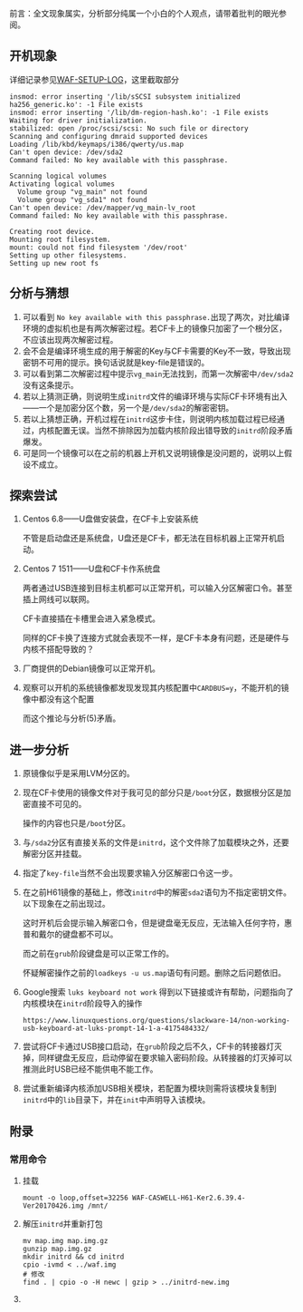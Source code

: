 前言：全文现象属实，分析部分纯属一个小白的个人观点，请带着批判的眼光参阅。



## 开机现象

详细记录参见[WAF-SETUP-LOG](./WAF-SETUP-LOG.txt)，这里截取部分

```
insmod: error inserting '/lib/sSCSI subsystem initialized
ha256_generic.ko': -1 File exists
insmod: error inserting '/lib/dm-region-hash.ko': -1 File exists
Waiting for driver initialization.
stabilized: open /proc/scsi/scsi: No such file or directory
Scanning and configuring dmraid supported devices
Loading /lib/kbd/keymaps/i386/qwerty/us.map
Can't open device: /dev/sda2
Command failed: No key available with this passphrase.

Scanning logical volumes
Activating logical volumes
  Volume group "vg_main" not found
  Volume group "vg_sda1" not found
Can't open device: /dev/mapper/vg_main-lv_root
Command failed: No key available with this passphrase.

Creating root device.
Mounting root filesystem.
mount: could not find filesystem '/dev/root'
Setting up other filesystems.
Setting up new root fs
```

## 分析与猜想

1. 可以看到	`No key available with this passphrase.`出现了两次，对比编译环境的虚拟机也是有两次解密过程。若CF卡上的镜像只加密了一个根分区，不应该出现两次解密过程。
2. 会不会是编译环境生成的用于解密的Key与CF卡需要的Key不一致，导致出现密钥不可用的提示。换句话说就是key-file是错误的。
3. 可以看到第二次解密过程中提示`vg_main`无法找到，而第一次解密中`/dev/sda2`没有这条提示。
4. 若以上猜测正确，则说明生成`initrd`文件的编译环境与实际CF卡环境有出入——一个是加密分区个数，另一个是`/dev/sda2`的解密密钥。
5. 若以上猜想正确，开机过程在`initrd`这步卡住，则说明内核加载过程已经通过，内核配置无误。当然不排除因为加载内核阶段出错导致的`initrd`阶段矛盾爆发。
6. 可是同一个镜像可以在之前的机器上开机又说明镜像是没问题的，说明以上假设不成立。

## 探索尝试

1. Centos 6.8——U盘做安装盘，在CF卡上安装系统

   不管是启动盘还是系统盘，U盘还是CF卡，都无法在目标机器上正常开机启动。

2. Centos 7 1511——U盘和CF卡作系统盘

   两者通过USB连接到目标主机都可以正常开机，可以输入分区解密口令。甚至插上网线可以联网。

   CF卡直接插在卡槽里会进入紧急模式。

   同样的CF卡换了连接方式就会表现不一样，是CF卡本身有问题，还是硬件与内核不搭配导致的？

3. 厂商提供的Debian镜像可以正常开机。

4. 观察可以开机的系统镜像都发现发现其内核配置中`CARDBUS=y`，不能开机的镜像中都没有这个配置

   而这个推论与分析(5)矛盾。

## 进一步分析

1. 原镜像似乎是采用LVM分区的。

2. 现在CF卡使用的镜像文件对于我可见的部分只是`/boot`分区，数据根分区是加密直接不可见的。

   操作的内容也只是`/boot`分区。

3. 与`/sda2`分区有直接关系的文件是`initrd`，这个文件除了加载模块之外，还要解密分区并挂载。

4. 指定了`key-file`当然不会出现要求输入分区解密口令这一步。

5. 在之前H61镜像的基础上，修改`initrd`中的解密`sda2`语句为不指定密钥文件。以下现象在之前出现过。

   这时开机后会提示输入解密口令，但是键盘毫无反应，无法输入任何字符，惠普和戴尔的键盘都不可以。

   而之前在`grub`阶段键盘是可以正常工作的。

   怀疑解密操作之前的`loadkeys -u us.map`语句有问题。删除之后问题依旧。

6. Google搜索 `luks keyboard not work` 得到以下链接或许有帮助，问题指向了内核模块在`initrd`阶段导入的操作

   ```
   https://www.linuxquestions.org/questions/slackware-14/non-working-usb-keyboard-at-luks-prompt-14-1-a-4175484332/

   ```

7. 尝试将CF卡通过USB接口启动，在`grub`阶段之后不久，CF卡的转接器灯灭掉，同样键盘无反应，启动停留在要求输入密码阶段。从转接器的灯灭掉可以推测此时USB已经不能供电不能工作。

8. 尝试重新编译内核添加USB相关模块，若配置为模块则需将该模块复制到`initrd`中的`lib`目录下，并在`init`中声明导入该模块。



## 附录

### 常用命令

1. 挂载

   ```
   mount -o loop,offset=32256 WAF-CASWELL-H61-Ker2.6.39.4-Ver20170426.img /mnt/
   ```

2. 解压`initrd`并重新打包

   ```
   mv map.img map.img.gz
   gunzip map.img.gz
   mkdir initrd && cd initrd
   cpio -ivmd < ../waf.img
   # 修改
   find . | cpio -o -H newc | gzip > ../initrd-new.img
   ```

3. ​